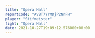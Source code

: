 ```yaml
---
title: "Opera Hall"
reportCode: "AVBT7YrMDjP2NnFH"
player: "Stifmeister"
fight: "Opera Hall"
date: 2021-10-27T19:09:12.576000+00:00
---
```

